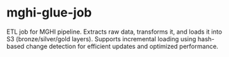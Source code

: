 # mghi-glue-job
ETL job for MGHI pipeline. Extracts raw data, transforms it, and loads it into S3 (bronze/silver/gold layers). Supports incremental loading using hash-based change detection for efficient updates and optimized performance.
